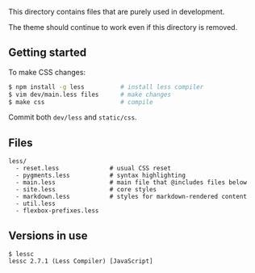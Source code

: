 This directory contains files that are purely used in development. 

The theme should continue to work even if this directory is removed.

## Getting started

To make CSS changes:

```sh
$ npm install -g less          # install less compiler
$ vim dev/main.less files      # make changes
$ make css                     # compile
```

Commit both `dev/less` and `static/css`.

## Files

```
less/
  - reset.less              # usual CSS reset
  - pygments.less           # syntax highlighting
  - main.less               # main file that @includes files below
  - site.less               # core styles
  - markdown.less           # styles for markdown-rendered content
  - util.less
  - flexbox-prefixes.less
```

## Versions in use

```
$ lessc
lessc 2.7.1 (Less Compiler) [JavaScript]
```
